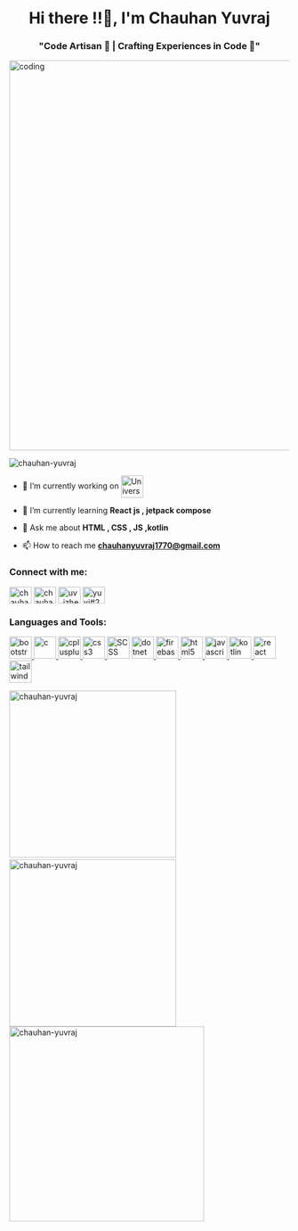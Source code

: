 <h1 align="center">Hi there !!👋, I'm Chauhan Yuvraj</h1>
<h3 align="center">"Code Artisan 🎨 | Crafting Experiences in Code 🚀"</h3>
<img align="center" width=700 alt="coding" src="https://www.lambdatest.com/resources/images/news24.gif">

<p align="left"> <img src="https://komarev.com/ghpvc/?username=chauhan-yuvraj&label=Profile%20views&color=0e75b6&style=flat" alt="chauhan-yuvraj" /> </p>

- 🔭 I’m currently working on <img align="center" src="https://imgs.search.brave.com/DjKEFnPXI5pbEE6j0pJ6Nha5AgIemTV2ahz7dUFR3Ys/rs:fit:500:0:0/g:ce/aHR0cHM6Ly9sb2dv/cy13b3JsZC5uZXQv/d3AtY29udGVudC91/cGxvYWRzLzIwMjEv/MTEvVW5pdmVyc2Fs/LUxvZ28tNzAweDM5/NC5wbmc" alt="Universal" width="40"/> </a>

- 🌱 I’m currently learning **React js , jetpack compose**

- 💬 Ask me about **HTML , CSS , JS ,kotlin**

- 📫 How to reach me **chauhanyuvraj1770@gmail.com**

<h3 align="left">Connect with me:</h3>
<p align="left">
<a href="https://linkedin.com/in/chauhan yuvraj" target="blank"><img align="center" src="https://upload.wikimedia.org/wikipedia/commons/c/ca/LinkedIn_logo_initials.png" alt="chauhan yuvraj" height="30" width="40" /></a>
<a href="https://stackoverflow.com/users/chauhan yuvraj" target="blank"><img align="center" src="https://upload.wikimedia.org/wikipedia/commons/e/ef/Stack_Overflow_icon.svg" alt="chauhan yuvraj" height="30" width="40" /></a>
<a href="https://instagram.com/uv_izhere" target="blank"><img align="center" src="https://upload.wikimedia.org/wikipedia/commons/a/a5/Instagram_icon.png" alt="uv_izhere" height="30" width="40" /></a>
<a href="https://discord.gg/yuvi#2270" target="blank"><img align="center" src="https://www.svgrepo.com/show/353655/discord-icon.svg" alt="yuvi#2270" height="30" width="40" /></a>
</p>

<h3 align="left">Languages and Tools:</h3>
<p align="left"> <a href="https://getbootstrap.com" target="_blank" rel="noreferrer"> <img src="https://uxwing.com/wp-content/themes/uxwing/download/brands-and-social-media/bootstrap-5-logo-icon.png" alt="bootstrap" width="40" height="40"/> </a> <a href="https://www.cprogramming.com/" target="_blank" rel="noreferrer"> <img src="https://upload.wikimedia.org/wikipedia/commons/1/18/C_Programming_Language.svg" alt="c" width="40" height="40"/> </a> <a href="https://www.w3schools.com/cpp/" target="_blank" rel="noreferrer"> <img src="https://upload.wikimedia.org/wikipedia/commons/1/18/ISO_C%2B%2B_Logo.svg" alt="cplusplus" width="40" height="40"/> </a> <a href="https://www.w3schools.com/css/" target="_blank" rel="noreferrer"> <img src="https://upload.wikimedia.org/wikipedia/commons/6/62/CSS3_logo.svg" alt="css3" width="40" height="40"/> </a> <a href="https://sass-lang.com/" target="_blank" rel="nonreferrer">  <img src="https://sass-lang.com/assets/img/logos/logo.svg" alt="SCSS" width="40" height="40"></a> <a href="https://dotnet.microsoft.com/" target="_blank" rel="noreferrer"> <img src="https://upload.wikimedia.org/wikipedia/commons/7/7d/Microsoft_.NET_logo.svg" alt="dotnet" width="40" height="40"/> </a> <a href="https://firebase.google.com/" target="_blank" rel="noreferrer"> <img src="https://www.vectorlogo.zone/logos/firebase/firebase-icon.svg" alt="firebase" width="40" height="40"/> </a> <a href="https://www.w3.org/html/" target="_blank" rel="noreferrer"> <img src="https://upload.wikimedia.org/wikipedia/commons/6/61/HTML5_logo_and_wordmark.svg" alt="html5" width="40" height="40"/> </a> <a href="https://developer.mozilla.org/en-US/docs/Web/JavaScript" target="_blank" rel="noreferrer"> <img src="https://upload.wikimedia.org/wikipedia/commons/9/99/Unofficial_JavaScript_logo_2.svg" alt="javascript" width="40" height="40"/> </a> <a href="https://kotlinlang.org" target="_blank" rel="noreferrer"> <img src="https://www.vectorlogo.zone/logos/kotlinlang/kotlinlang-icon.svg" alt="kotlin" width="40" height="40"/> </a> <a href="https://reactjs.org/" target="_blank" rel="noreferrer"> <img src="https://upload.wikimedia.org/wikipedia/commons/a/a7/React-icon.svg" alt="react" width="40" height="40"/> </a> <a href="https://tailwindcss.com/" target="_blank" rel="noreferrer"> <img src="https://upload.wikimedia.org/wikipedia/commons/d/d5/Tailwind_CSS_Logo.svg" alt="tailwind" width="40" height="40"/> </a> </p>

<p><img  src="https://github-readme-stats.vercel.app/api/top-langs?username=chauhan-yuvraj&show_icons=true&locale=en&layout=compact" alt="chauhan-yuvraj" width="300" />
  &nbsp;<img  src="https://github-readme-stats.vercel.app/api?username=chauhan-yuvraj&show_icons=true&locale=en" alt="chauhan-yuvraj" width="300"/>
<img  src="https://github-readme-streak-stats.herokuapp.com/?user=chauhan-yuvraj&" alt="chauhan-yuvraj" width="350"/></p>
